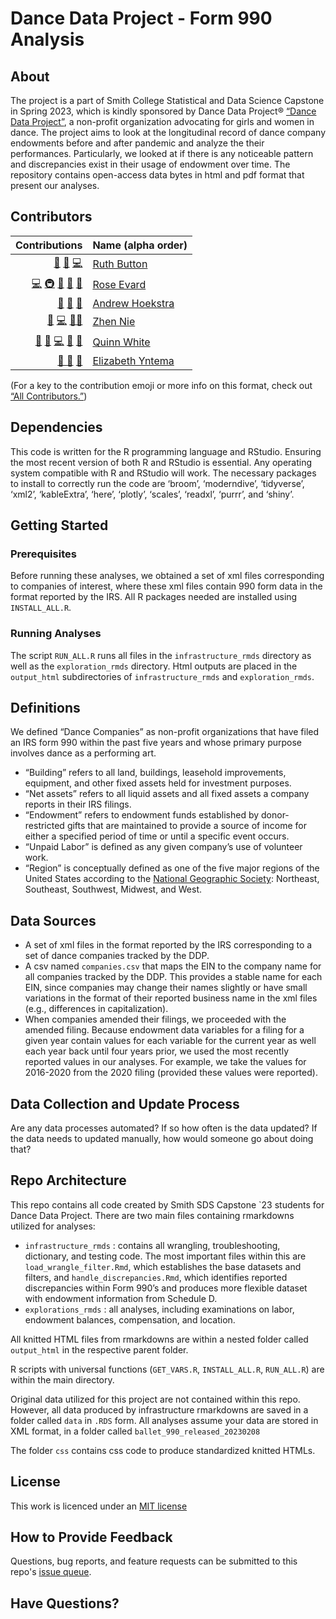 # Dance Data Project - Form 990 Analysis

## About 

The project is a part of Smith College Statistical and Data Science Capstone in Spring 2023, which is kindly sponsored by Dance Data Project® [“Dance Data Project”](“https://www.dancedataproject.com/”), a non-profit organization advocating for girls and women in dance. The project aims to look at the longitudinal record of dance company endowments before and after pandemic and analyze the their performances. Particularly, we looked at if there is any noticeable pattern and discrepancies exist in their usage of endowment over time. The repository contains open-access data bytes in html and pdf format that present our analyses.  

## Contributors

<!-- ALL-CONTRIBUTORS-LIST:START -->
| Contributions | Name (alpha order) |
| ----: | :---- |
| [🤔](# "Ideas and Planning") [🔢](# "Content") [💻]( "Code")  | [Ruth Button](DOI) |
|  [💻](# "Code") [🚇]( “Infrastructure”)  [🔢]("Content") [🤔](# "Ideas and Planning") [👀](# "Reviewed Pull Requests") | [Rose Evard](DOI) |
| [🔣]("Data") [🤔](# "Ideas and Planning") [📆](# "Project Management")| [Andrew Hoekstra](DOI) |
| [🔢](# "Content") [💻](# "Code") [🤔](# "Ideas and Planning")[👀](# "Reviewed Pull Requests") | [Zhen Nie](DOI) |
|  [🔣]("Data") [🔢](# "Content") [💻](# "Code") [🤔](# "Ideas and Planning") [👀](# "Reviewed Pull Requests") | [Quinn White](DOI) | 
| [💼 ](# "Business") [🤔](# "Ideas and Planning") [📆](# "Project Management")| [Elizabeth Yntema](DOI) | 


<!-- ALL-CONTRIBUTORS-LIST:END -->

(For a key to the contribution emoji or more info on this format, check out [“All Contributors.”](https://allcontributors.org/docs/en/emoji-key))

## Dependencies

This code is written for the R programming language and RStudio. Ensuring the most recent version of both R and RStudio is essential. Any operating system compatible with R and RStudio will work. The necessary packages to install to correctly run the code are ‘broom’, ‘moderndive’, ‘tidyverse’, ‘xml2’, ‘kableExtra’, ‘here’, ‘plotly’, ‘scales’, ‘readxl’, ‘purrr’, and ‘shiny’.   


## Getting Started  

### Prerequisites  
Before running these analyses, we obtained a set of xml files corresponding to companies of interest, where these xml files contain 990 form data in the format reported by the IRS. All R packages needed are installed using `INSTALL_ALL.R`.  

### Running Analyses  
The script `RUN_ALL.R` runs all files in the `infrastructure_rmds` directory as well as the  `exploration_rmds` directory. Html outputs are placed in the `output_html` subdirectories of `infrastructure_rmds` and `exploration_rmds`.   

## Definitions  

We defined “Dance Companies” as non-profit organizations that have filed an IRS form 990 within the past five years and whose primary purpose involves dance as a performing art.   
* “Building” refers to all land, buildings, leasehold improvements, equipment, and other fixed assets held for investment purposes.   
* “Net assets” refers to all liquid assets and all fixed assets a company reports in their IRS filings.  
* “Endowment” refers to endowment funds established by donor-restricted gifts that are maintained to provide a source of income for either a specified period of time or until a specific event occurs.  
* “Unpaid Labor” is defined as any given company’s use of volunteer work.  
* “Region” is conceptually defined as one of the five major regions of the United States according to the [National Geographic Society](https://education.nationalgeographic.org/resource/united-states-regions/): Northeast, Southeast, Southwest, Midwest, and West. 

## Data Sources

* A set of xml files in the format reported by the IRS corresponding to a set of dance companies tracked by the DDP.  
* A csv named `companies.csv` that maps the EIN to the company name for all companies tracked by the DDP. This provides a stable name for each EIN, since companies may change their names slightly or have small variations in the format of their reported business name in the xml files (e.g., differences in capitalization).  
* When companies amended their filings, we proceeded with the amended filing. Because endowment data variables for a filing for a given year contain values for each variable for the current year as well each year back until four years prior, we used the most recently reported values in our analyses. For example, we take the values for 2016-2020 from the 2020 filing (provided these values were reported).  



## Data Collection and Update Process   

Are any data processes automated? If so how often is the data updated? If the data needs to updated manually, how would someone go about doing that?

## Repo Architecture  

This repo contains all code created by Smith SDS Capstone `23 students for Dance Data Project.  There are two main files containing rmarkdowns utilized for analyses:    
* `infrastructure_rmds` : contains all wrangling, troubleshooting, dictionary, and testing code.  The most important files within this are `load_wrangle_filter.Rmd`, which establishes the base datasets and filters, and `handle_discrepancies.Rmd`, which identifies reported discrepancies within Form 990’s and produces more flexible dataset with endowment information from Schedule D.   
* `explorations_rmds` : all analyses, including examinations on labor, endowment balances, compensation, and location.     

All knitted HTML files from rmarkdowns are within a nested folder called `output_html` in the respective parent folder.   

R scripts with universal functions (`GET_VARS.R`, `INSTALL_ALL.R`, `RUN_ALL.R`) are within the main directory.    

Original data utilized for this project are not contained within this repo.  However, all data produced by infrastructure rmarkdowns are saved in a folder called `data` in `.RDS` form.  All analyses assume your data are stored in XML format, in a folder called `ballet_990_released_20230208`  

The folder `css` contains css code to produce standardized knitted HTMLs.  

## License   
This work is licenced under an [MIT license](​​https://github.com/Dance-Data-Project/smith-capstone-23/blob/main/LICENSE)

## How to Provide Feedback  

Questions, bug reports, and feature requests can be submitted to this repo's [issue queue](https://github.com/Dance-Data-Project/smith-capstone-23/issues).

## Have Questions?  
